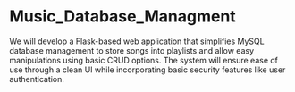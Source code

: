 # Music_Database_Managment
We will develop a Flask-based web application that simplifies MySQL database management to store songs into playlists and allow easy manipulations using basic CRUD options. The system will ensure ease of use through a clean UI while incorporating basic security features like user authentication.
